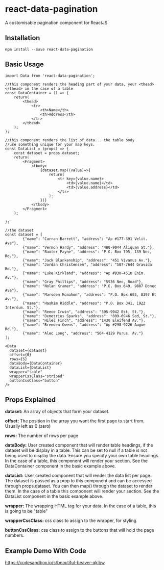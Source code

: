 # react-data-pagination
A customisable pagination component for ReactJS

## Installation
`npm install --save react-data-pagination`

## Basic Usage
``` 
import Data from 'react-data-pagination';

//this component renders the heading part of your data, your <thead></thead> in the case of a table
const DataContainer = () => {
    return(
        <thead>
            <tr>
                <th>Name</th>
                <th>Address</th>
            </tr>
        </thead>
    );
};

//this component renders the list of data... the table body
//use something unique for your map keys.
const DataList = (props) => {
    const dataset = props.dataset;
    return(
        <Fragment>
            <tbody>
                {dataset.map((value)=>{
                    return(
                        <tr key={value.name}> 
                            <td>{value.name}</td>
                            <td>{value.address}</td>
                        </tr>
                    );
                })}
            </tbody>
        </Fragment>
    );

};

//the dataset
const dataset = [
        {"name": "Curran Barrett", "address": "Ap #177-391 Velit. Ave"},
        {"name": "Vernon Hardy", "address": "480-9044 Aliquam St."},
        {"name": "Baxter Payne", "address": "P.O. Box 795, 139 Nec, Rd."},
        {"name": "Jack Blankenship", "address": "451 Vivamus Av."},
        {"name": "Jordan Christensen", "address": "507-7644 Gravida Rd."},
        {"name": "Luke Kirkland", "address": "Ap #930-4518 Enim. Av."},
        {"name": "Gray Phillips", "address": "5936 Nec, Road"},
        {"name": "Nolan Kramer", "address": "P.O. Box 649, 9887 Donec Ave"},
        {"name": "Marsden Mcmahon", "address": "P.O. Box 603, 8397 Et Av."},
        {"name": "Hashim Riddle", "address": "P.O. Box 341, 1922 Interdum. St."},
        {"name": "Reece Irwin", "address": "595-9942 Est, St."},
        {"name": "Demetrius Sparks", "address": "899-6946 Sed, St."},
        {"name": "Hilel Finch", "address": "1430 Eleifend Av."},
        {"name": "Brenden Owens", "address": "Ap #298-9226 Augue Rd."},
        {"name": "Alec Long", "address": "564-4129 Purus. Av."}
];

<Data
  dataset={dataset}
  offset={0}
  rows={5}
  dataBody={DataContainer}
  dataList={DataList}
  wrapper="table"
  wrapperCssClass="striped"
  buttonCssClass="button"
/>
```

## Props Explained
**dataset:** An array of objects that form your dataset.

**offset:** The position in the array you want the first page to start from. Usually left as 0 (zero)

**rows:** The number of rows per page

**dataBody:** User created component that will render table headings, if the dataset will be display in a table. This can be set to null if a table is not being used to display the data. Ensure you specify your own table headings. In the case of a table, this component will render your <thead></thead> section. See the DataContainer component in the basic example above.

**dataList:** User created component that will render the data list per page. The dataset is passed as a prop to this component and can be accessed through props.dataset. You can then map() through the dataset to render them. In the case of a table this component will render your <tbody></tbody> section. See the DataList component in the basic example above.

**wrapper:** The wrapping HTML tag for your data. In the case of a table, this is going to be "table"

**wrapperCssClass:** css class to assign to the wrapper, for styling.

**buttonCssClass:** css class to assign to the buttons that will hold the page numbers.

## Example Demo With Code
https://codesandbox.io/s/beautiful-beaver-qklbw